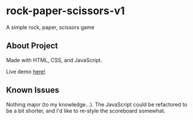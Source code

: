 # rock-paper-scissors-v1
A simple rock, paper, scissors game

## About Project
Made with HTML, CSS, and JavaScript.

Live demo [here!](https://kylelangille.github.io/rock-paper-scissors-v1/)

## Known Issues
Nothing major (to my knowledge...). The JavaScript could be refactored to be a bit shorter, and I'd like to re-style the scoreboard somewhat.


